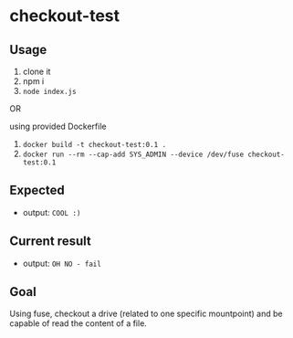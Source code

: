 # checkout-test

## Usage

1. clone it
2. npm i
3. `node index.js`

OR

using provided Dockerfile
1. `docker build -t checkout-test:0.1 .`
2. `docker run --rm --cap-add SYS_ADMIN --device /dev/fuse checkout-test:0.1`

## Expected

- output: `COOL :)`

## Current result

- output: `OH NO - fail`

## Goal

Using fuse, checkout a drive (related to one specific mountpoint) and be capable of read the content of a file.

